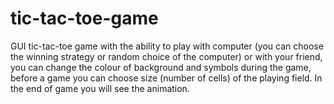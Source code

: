 # tic-tac-toe-game
GUI tic-tac-toe game with the ability to play with computer (you can choose the winning strategy or random choice of the computer) or with your friend, you can change the colour of background and symbols during the game, before a game you can choose size (number of cells) of the playing field. In the end of game you will see the animation.

